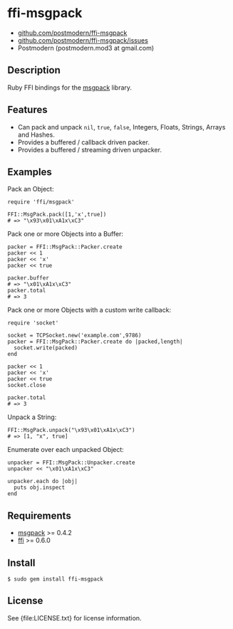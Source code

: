 # ffi-msgpack

* [github.com/postmodern/ffi-msgpack](http://github.com/postmodern/ffi-msgpack/)
* [github.com/postmodern/ffi-msgpack/issues](http://github.com/postmodern/ffi-msgpack/issues)
* Postmodern (postmodern.mod3 at gmail.com)

## Description

Ruby FFI bindings for the [msgpack](http://msgpack.sourceforge.net/) library.

## Features

* Can pack and unpack `nil`, `true`, `false`, Integers, Floats, Strings,
  Arrays and Hashes.
* Provides a buffered / callback driven packer.
* Provides a buffered / streaming driven unpacker.

## Examples

Pack an Object:

    require 'ffi/msgpack'

    FFI::MsgPack.pack([1,'x',true])
    # => "\x93\x01\xA1x\xC3"

Pack one or more Objects into a Buffer:

    packer = FFI::MsgPack::Packer.create
    packer << 1
    packer << 'x'
    packer << true

    packer.buffer
    # => "\x01\xA1x\xC3"
    packer.total
    # => 3

Pack one or more Objects with a custom write callback:

    require 'socket'

    socket = TCPSocket.new('example.com',9786)
    packer = FFI::MsgPack::Packer.create do |packed,length|
      socket.write(packed)
    end

    packer << 1
    packer << 'x'
    packer << true
    socket.close

    packer.total
    # => 3

Unpack a String:

    FFI::MsgPack.unpack("\x93\x01\xA1x\xC3")
    # => [1, "x", true]

Enumerate over each unpacked Object:

    unpacker = FFI::MsgPack::Unpacker.create
    unpacker << "\x01\xA1x\xC3"

    unpacker.each do |obj|
      puts obj.inspect
    end

## Requirements

* [msgpack](http://msgpack.sourceforge.net/) >= 0.4.2
* [ffi](http://github.com/ffi/ffi) >= 0.6.0

## Install

    $ sudo gem install ffi-msgpack

## License

See {file:LICENSE.txt} for license information.

